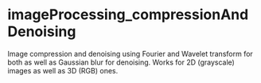 # imageProcessing_compressionAndDenoising
Image compression and denoising using Fourier and Wavelet transform for both as well as Gaussian blur for denoising. Works for 2D (grayscale) images as well as 3D (RGB) ones.
